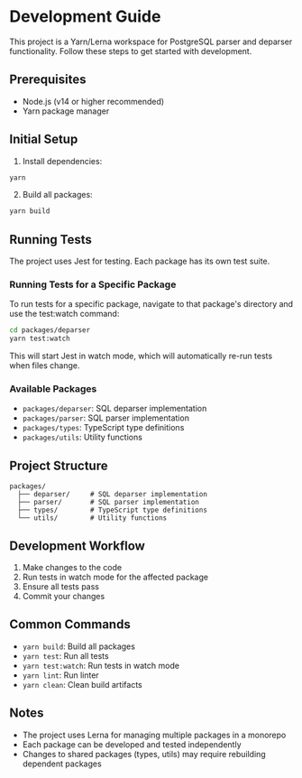 # Development Guide

This project is a Yarn/Lerna workspace for PostgreSQL parser and deparser functionality. Follow these steps to get started with development.

## Prerequisites

- Node.js (v14 or higher recommended)
- Yarn package manager

## Initial Setup

1. Install dependencies:
```bash
yarn
```

2. Build all packages:
```bash
yarn build
```

## Running Tests

The project uses Jest for testing. Each package has its own test suite.

### Running Tests for a Specific Package

To run tests for a specific package, navigate to that package's directory and use the test:watch command:

```bash
cd packages/deparser
yarn test:watch
```

This will start Jest in watch mode, which will automatically re-run tests when files change.

### Available Packages

- `packages/deparser`: SQL deparser implementation
- `packages/parser`: SQL parser implementation
- `packages/types`: TypeScript type definitions
- `packages/utils`: Utility functions

## Project Structure

```
packages/
  ├── deparser/     # SQL deparser implementation
  ├── parser/       # SQL parser implementation
  ├── types/        # TypeScript type definitions
  └── utils/        # Utility functions
```

## Development Workflow

1. Make changes to the code
2. Run tests in watch mode for the affected package
3. Ensure all tests pass
4. Commit your changes

## Common Commands

- `yarn build`: Build all packages
- `yarn test`: Run all tests
- `yarn test:watch`: Run tests in watch mode
- `yarn lint`: Run linter
- `yarn clean`: Clean build artifacts

## Notes

- The project uses Lerna for managing multiple packages in a monorepo
- Each package can be developed and tested independently
- Changes to shared packages (types, utils) may require rebuilding dependent packages 